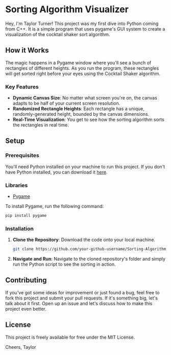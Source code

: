 # Sorting Algorithm Visualizer

Hey, I'm Taylor Turner! This project was my first dive into Python coming from C++. It is a simple program that uses pygame's GUI system to create a visualization of the cocktail shaker sort algorithm.

## How it Works

The magic happens in a Pygame window where you'll see a bunch of rectangles of different heights. As you run the program, these rectangles will get sorted right before your eyes using the Cocktail Shaker algorithm.

### Key Features

- **Dynamic Canvas Size**: No matter what screen you're on, the canvas adapts to be half of your current screen resolution.
- **Randomized Rectangle Heights**: Each rectangle has a unique, randomly-generated height, bounded by the canvas dimensions.
- **Real-Time Visualization**: You get to see how the sorting algorithm sorts the rectangles in real time.

## Setup

### Prerequisites

You'll need Python installed on your machine to run this project. If you don't have Python installed, you can download it [here](https://www.python.org/downloads/).

### Libraries

- [Pygame](https://www.pygame.org/download.shtml)

To install Pygame, run the following command:

```bash
pip install pygame
```

### Installation

1. **Clone the Repository**: Download the code onto your local machine.

    ```bash
    git clone https://github.com/your-github-username/Sorting-Algorithm-Visualizer.git
    ```

2. **Navigate and Run**: Navigate to the cloned repository's folder and simply run the Python script to see the sorting in action.

## Contributing

If you've got some ideas for improvement or just found a bug, feel free to fork this project and submit your pull requests. If it's something big, let's talk about it first. Open up an issue and let's discuss how to make this project even better.

## License

This project is freely available for free under the MIT License. 

Cheers,
Taylor
